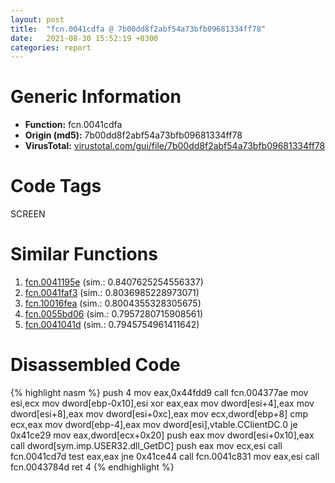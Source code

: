 ```yaml
---
layout: post
title:  "fcn.0041cdfa @ 7b00dd8f2abf54a73bfb09681334ff78"
date:   2021-08-30 15:52:19 +0300
categories: report
---
```


# Generic Information
- **Function:** fcn.0041cdfa
- **Origin (md5):** 7b00dd8f2abf54a73bfb09681334ff78
- **VirusTotal:** [virustotal.com/gui/file/7b00dd8f2abf54a73bfb09681334ff78][virustotal_ref]

# Code Tags
<span class="tag" id="SCREEN">SCREEN</span>


# Similar Functions

1. [fcn.0041195e][similar_1_ref] (sim.: 0.8407625254556337)
2. [fcn.0041faf3][similar_2_ref] (sim.: 0.8036985228973071)
3. [fcn.10016fea][similar_3_ref] (sim.: 0.8004355328305675)
4. [fcn.0055bd06][similar_4_ref] (sim.: 0.7957280715908561)
5. [fcn.0041041d][similar_5_ref] (sim.: 0.7945754961411642)


# Disassembled Code

{% highlight nasm %}
push 4
mov eax,0x44fdd9
call fcn.004377ae
mov esi,ecx
mov dword[ebp-0x10],esi
xor eax,eax
mov dword[esi+4],eax
mov dword[esi+8],eax
mov dword[esi+0xc],eax
mov ecx,dword[ebp+8]
cmp ecx,eax
mov dword[ebp-4],eax
mov dword[esi],vtable.CClientDC.0
je 0x41ce29
mov eax,dword[ecx+0x20]
push eax
mov dword[esi+0x10],eax
call dword[sym.imp.USER32.dll_GetDC]
push eax
mov ecx,esi
call fcn.0041cd7d
test eax,eax
jne 0x41ce44
call fcn.0041c831
mov eax,esi
call fcn.0043784d
ret 4
{% endhighlight %}


[similar_1_ref]: /report/fcn.0041195e@9c2b894b84f59672d8be2e984066f76f
[similar_2_ref]: /report/fcn.0041faf3@59aef7c08025d70f84c85db2092fc99e
[similar_3_ref]: /report/fcn.10016fea@e5d49e0823e602f2ee948ac39d32c1eb
[similar_4_ref]: /report/fcn.0055bd06@c60344b51fa39a329b92557d24ff7670
[similar_5_ref]: /report/fcn.0041041d@7b00dd8f2abf54a73bfb09681334ff78
[virustotal_ref]: https://www.virustotal.com/gui/file/7b00dd8f2abf54a73bfb09681334ff78
